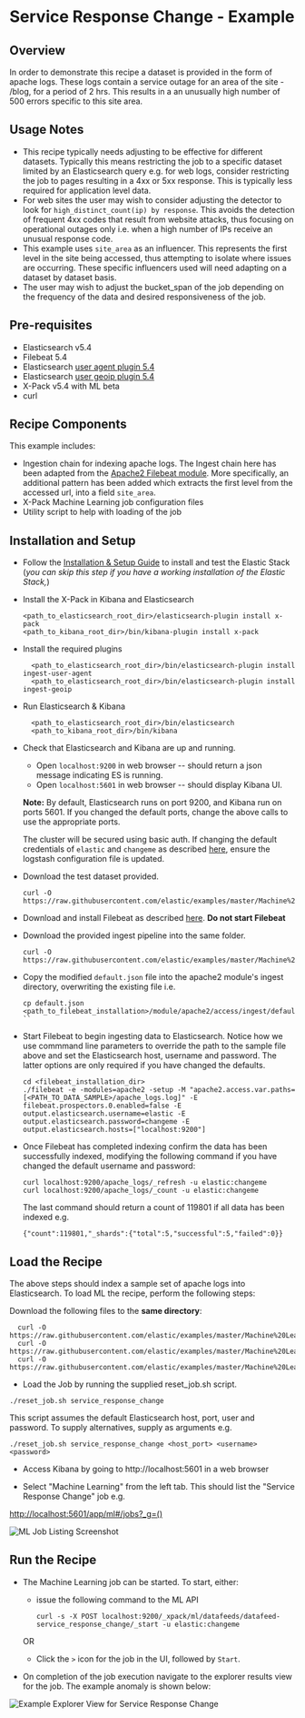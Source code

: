 # Service Response Change - Example

## Overview

In order to demonstrate this recipe a dataset is provided in the form of apache logs.  These logs contain a service outage for an area of the site - /blog, for a period of 2 hrs.  This results in a an unusually high number of 500 errors specific to this site area.

## Usage Notes

* This recipe typically needs adjusting to be effective for different datasets.  Typically this means restricting the job to a specific dataset limited by an Elasticsearch query e.g. for web logs, consider restricting the job to pages resulting in a 4xx or 5xx response.  This is typically less required for application level data.
* For web sites the user may wish to consider adjusting the detector to look for `high_distinct_count(ip) by response`.  This avoids the detection of frequent 4xx codes that result from website attacks, thus focusing on operational outages only i.e. when a high number of IPs receive an unusual response code.
* This example uses `site_area` as an influencer. This represents the first level in the site being accessed, thus attempting to isolate where issues are occurring.  These specific influencers used will need adapting on a dataset by dataset basis.
* The user may wish to adjust the bucket_span of the job depending on the frequency of the data and desired responsiveness of the job.

## Pre-requisites

- Elasticsearch v5.4
- Filebeat 5.4
- Elasticsearch [user agent plugin 5.4](https://www.elastic.co/guide/en/elasticsearch/plugins/5.4/ingest-user-agent.html)
- Elasticsearch [user geoip plugin 5.4](https://www.elastic.co/guide/en/elasticsearch/plugins/5.4/ingest-geoip.html)
- X-Pack v5.4 with ML beta
- curl

## Recipe Components

This example includes:

 * Ingestion chain for indexing apache logs.  The Ingest chain here has been adapted from the [Apache2 Filebeat module](https://www.elastic.co/guide/en/beats/filebeat/5.4/filebeat-module-apache2.html). More specifically, an additional pattern has been added which extracts the first level from the accessed url, into a field `site_area`.
 * X-Pack Machine Learning job configuration files
 * Utility script to help with loading of the job

## Installation and Setup

* Follow the [Installation & Setup Guide](https://github.com/elastic/examples/blob/master/Installation%20and%20Setup.md) to install and test the Elastic Stack (*you can skip this step if you have a working installation of the Elastic Stack,*)

* Install the X-Pack in Kibana and Elasticsearch

  ```shell
  <path_to_elasticsearch_root_dir>/elasticsearch-plugin install x-pack
  <path_to_kibana_root_dir>/bin/kibana-plugin install x-pack
  ```

* Install the required plugins

  ```shell
    <path_to_elasticsearch_root_dir>/bin/elasticsearch-plugin install ingest-user-agent
    <path_to_elasticsearch_root_dir>/bin/elasticsearch-plugin install ingest-geoip
    ```

* Run Elasticsearch & Kibana

  ```shell
    <path_to_elasticsearch_root_dir>/bin/elasticsearch
    <path_to_kibana_root_dir>/bin/kibana

  ```

* Check that Elasticsearch and Kibana are up and running.

  - Open `localhost:9200` in web browser -- should return a json message indicating ES is running.
  - Open `localhost:5601` in web browser -- should display Kibana UI.

   **Note:** By default, Elasticsearch runs on port 9200, and Kibana run on ports 5601. If you changed the default ports, change the above calls to use the appropriate ports.  

  The cluster will be secured using basic auth. If changing the default credentials of `elastic` and `changeme` as described [here](https://www.elastic.co/guide/en/x-pack/current/security-getting-started.html), ensure the logstash configuration file is updated.

* Download the test dataset provided.

    ```
    curl -O https://raw.githubusercontent.com/elastic/examples/master/Machine%20Learning/IT%20Operations%20Recipes/service_response_change/data/apache_logs.log
    ```

* Download and install Filebeat as described [here](https://www.elastic.co/guide/en/beats/filebeat/5.4/filebeat-installation.html). **Do not start Filebeat**

* Download the provided ingest pipeline into the same folder.

    ```
    curl -O https://raw.githubusercontent.com/elastic/examples/master/Machine%20Learning/IT%20Operations%20Recipes/service_response_change/configs/filebeat/default.json
    ```

* Copy the modified `default.json` file into the apache2 module's ingest directory, overwriting the existing file i.e.

    ```
    cp default.json <path_to_filebeat_installation>/module/apache2/access/ingest/default.json
    ``

* Start Filebeat to begin ingesting data to Elasticsearch. Notice how we use commmand line parameters to override the path to the sample file above and set the Elasticsearch host, username and password. The latter options are only required if you have changed the defaults.

    ```shell
    cd <filebeat_installation_dir>
    ./filebeat -e -modules=apache2 -setup -M "apache2.access.var.paths=[<PATH_TO_DATA_SAMPLE>/apache_logs.log]" -E filebeat.prospectors.0.enabled=false -E output.elasticsearch.username=elastic -E output.elasticsearch.password=changeme -E output.elasticsearch.hosts=["localhost:9200"]
   ```

* Once Filebeat has completed indexing confirm the data has been successfully indexed, modifying the following command if you have changed the default username and password:

    ```
    curl localhost:9200/apache_logs/_refresh -u elastic:changeme
    curl localhost:9200/apache_logs/_count -u elastic:changeme
    ```

    The last command should return a count of 119801 if all data has been indexed e.g.

    ```
    {"count":119801,"_shards":{"total":5,"successful":5,"failed":0}}
    ```

## Load the Recipe

The above steps should index a sample set of apache logs into Elasticsearch.  To load ML the recipe, perform the following steps:

Download the following files to the **same directory**:

  ```
    curl -O https://raw.githubusercontent.com/elastic/examples/master/Machine%20Learning/IT%20Operations%20Recipes/service_response_change/machine_learning/data_feed.json
    curl -O https://raw.githubusercontent.com/elastic/examples/master/Machine%20Learning/IT%20Operations%20Recipes/service_response_change/machine_learning/job.json
    curl -O https://raw.githubusercontent.com/elastic/examples/master/Machine%20Learning/IT%20Operations%20Recipes/scripts/reset_job.sh
  ```

* Load the Job by running the supplied reset_job.sh script.

```
./reset_job.sh service_response_change
```

This script assumes the default Elasticsearch host, port, user and password. To supply alternatives, supply as arguments e.g.

```
./reset_job.sh service_response_change <host_port> <username> <password>
```

* Access Kibana by going to http://localhost:5601 in a web browser

* Select "Machine Learning" from the left tab. This should list the "Service Response Change" job e.g.

[http://localhost:5601/app/ml#/jobs?_g=()](http://localhost:5601/app/ml#/jobs?_g=())

![ML Job Listing Screenshot](https://cloud.githubusercontent.com/assets/12695796/25525287/ff08b0c8-2c05-11e7-8d0f-26cc009a8513.png)

## Run the Recipe

* The Machine Learning job can be started. To start, either:

    - issue the following command to the ML API

        ```
        curl -s -X POST localhost:9200/_xpack/ml/datafeeds/datafeed-service_response_change/_start -u elastic:changeme
        ```  
    OR

    - Click the `>` icon for the job in the UI, followed by `Start`.

* On completion of the job execution navigate to the explorer results view for the job. The example anomaly is shown below:

![Example Explorer View for Service Response Change](https://user-images.githubusercontent.com/12695796/27917014-adcc505a-6262-11e7-87c1-be24cb8c05fa.png)
